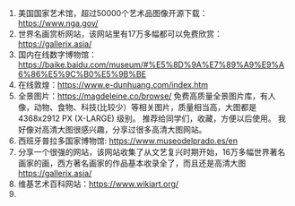 1. 美国国家艺术馆，超过50000个艺术品图像开源下载：
	https://www.nga.gov/
2. 世界名画赏析网站，该网站里有17万多幅都可以免费欣赏：
	https://gallerix.asia/
3. 国内在线数字博物馆：
	https://baike.baidu.com/museum/#%E5%8D%9A%E7%89%A9%E9%A6%86%E5%9C%B0%E5%9B%BE
4. 在线敦煌：https://www.e-dunhuang.com/index.htm
5. 全景图片：https://magdeleine.co/browse/
	免费高质量全景图片库，有人像，动物、食物、科技(比较少）等相关图片，质量相当高，大图都是4368x2912 PX (X-LARGE) 级别。 推荐给同学们，收藏，方便以后使用。 我好像对高清大图很感兴趣，分享过很多高清大图网站。 
5. 西班牙普拉多国家博物馆: https://www.museodelprado.es/en
6. 分享一个很强的网站，该网站收集了从文艺复兴时期开始，16万多幅世界著名画家的画，西方著名画家的作品基本收录全了，而且还是高清大图
	https://gallerix.asia/
7. 维基艺术百科网站：https://www.wikiart.org/
8. 